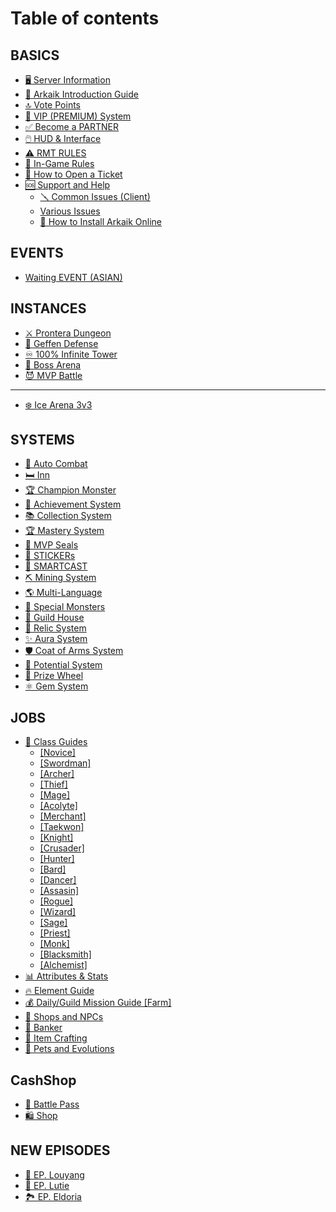 # Table of contents

## BASICS

* [🖥️ Server Information](README.md)
* [📘 Arkaik Introduction Guide](basics/arkaik-introduction-guide.md)
* [🔝 Vote Points](basics/vote-points.md)
* [👑 VIP (PREMIUM) System](basics/vip-premium-system.md)
* [✅ Become a PARTNER](basics/become-a-partner.md)
* [🖱️ HUD & Interface](basics/hud-and-interface.md)
* [⚠️ RMT RULES](basics/rmt-rules.md)
* [📜 In-Game Rules](basics/in-game-rules.md)
* [📩 How to Open a Ticket](basics/how-to-open-a-ticket.md)
* [🆘 Support and Help](basics/support-and-help/README.md)
  * [🪛 Common Issues (Client)](basics/support-and-help/common-issues-client.md)
  * [Various Issues](basics/support-and-help/various-issues.md)
  * [🚧 How to Install Arkaik Online](basics/support-and-help/how-to-install-arkaik-online.md)

## EVENTS

* [Waiting EVENT (ASIAN)](events/waiting-event-asian.md)

## INSTANCES

* [⚔️ Prontera Dungeon](instances/prontera-dungeon.md)
* [🏹 Geffen Defense](instances/geffen-defense.md)
* [♾️ 100% Infinite Tower](instances/100-infinite-tower.md)
* [🐲 Boss Arena](instances/boss-arena.md)
* [😈 MVP Battle](instances/mvp-battle.md)

***

* [❄️ Ice Arena 3v3](ice-arena-3v3.md)

## SYSTEMS

* [🤖 Auto Combat](systems/auto-combat.md)
* [🛏️ Inn](systems/inn.md)
* [🏆 Champion Monster](systems/champion-monster.md)
* [🥇 Achievement System](systems/achievement-system.md)
* [📚 Collection System](systems/collection-system.md)
* [🏆 Mastery System](systems/mastery-system.md)
* [💎 MVP Seals](systems/mvp-seals.md)
* [🎨 STICKERs](systems/stickers.md)
* [🧠 SMARTCAST](systems/smartcast.md)
* [⛏️ Mining System](systems/mining-system.md)
* [🌎 Multi-Language](systems/multi-language.md)
* [👾 Special Monsters](systems/special-monsters.md)
* [🏰 Guild House](systems/guild-house.md)
* [📜 Relic System](systems/relic-system.md)
* [✨ Aura System](systems/aura-system.md)
* [🛡️ Coat of Arms System](systems/coat-of-arms-system.md)
* [💪 Potential System](systems/potential-system.md)
* [🎰 Prize Wheel](systems/prize-wheel.md)
* [⚛️ Gem System](systems/gem-system.md)

## JOBS

* [📗 Class Guides](jobs/class-guides/README.md)
  * [\[Novice\]](jobs/class-guides/novice.md)
  * [\[Swordman\]](jobs/class-guides/swordman.md)
  * [\[Archer\]](jobs/class-guides/archer.md)
  * [\[Thief\]](jobs/class-guides/thief.md)
  * [\[Mage\]](jobs/class-guides/mage.md)
  * [\[Acolyte\]](jobs/class-guides/acolyte.md)
  * [\[Merchant\]](jobs/class-guides/merchant.md)
  * [\[Taekwon\]](jobs/class-guides/taekwon.md)
  * [\[Knight\]](jobs/class-guides/knight.md)
  * [\[Crusader\]](jobs/class-guides/crusader.md)
  * [\[Hunter\]](jobs/class-guides/hunter.md)
  * [\[Bard\]](jobs/class-guides/bard.md)
  * [\[Dancer\]](jobs/class-guides/dancer.md)
  * [\[Assasin\]](jobs/class-guides/assasin.md)
  * [\[Rogue\]](jobs/class-guides/rogue.md)
  * [\[Wizard\]](jobs/class-guides/wizard.md)
  * [\[Sage\]](jobs/class-guides/sage.md)
  * [\[Priest\]](jobs/class-guides/priest.md)
  * [\[Monk\]](jobs/class-guides/monk.md)
  * [\[Blacksmith\]](jobs/class-guides/blacksmith.md)
  * [\[Alchemist\]](jobs/class-guides/alchemist.md)
* [📊 Attributes & Stats](jobs/attributes-and-stats.md)
* [🔥 Element Guide](jobs/element-guide.md)
* [💰 Daily/Guild Mission Guide \[Farm\]](jobs/daily-guild-mission-guide-farm.md)
* [🛒 Shops and NPCs](jobs/shops-and-npcs.md)
* [🏦 Banker](jobs/banker.md)
* [🚧 Item Crafting](jobs/item-crafting.md)
* [🐶 Pets and Evolutions](jobs/pets-and-evolutions.md)

## CashShop

* [🎫 Battle Pass](cashshop/battle-pass.md)
* [🛍️ Shop](cashshop/shop.md)

## NEW EPISODES

* [🌄 EP. Louyang](new-episodes/ep.-louyang.md)
* [🌃 EP. Lutie](new-episodes/ep.-lutie.md)
* [🏞️ EP. Eldoria](new-episodes/ep.-eldoria.md)

